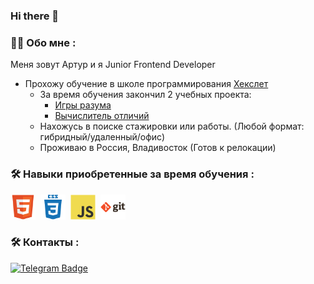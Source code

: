 ### Hi there 👋

### :man_technologist: Обо мне :
Меня зовут Артур и я Junior Frontend Developer

- Прохожу обучение в школе программирования [Хекслет](https://ru.hexlet.io)
  - За время обучения закончил 2 учебных проекта:
    - [Игры разума](https://github.com/ArthurFloyd/Brain-games)
    - [Вычислитель отличий](https://github.com/ArthurFloyd/Gendiff)
  - Нахожусь в поиске стажировки или работы. (Любой формат: гибридный/удаленный/офис)
  - Проживаю в Россия, Владивосток (Готов к релокации) 

### :hammer_and_wrench: Навыки приобретенные за время обучения :  
<div>
  <img src="https://github.com/devicons/devicon/blob/master/icons/html5/html5-original.svg" title="HTML5" alt="HTML" width="40" height="40"/>&nbsp;
  <img src="https://github.com/devicons/devicon/blob/master/icons/css3/css3-plain-wordmark.svg"  title="CSS3" alt="CSS" width="40" height="40"/>&nbsp;
  <img src="https://github.com/devicons/devicon/blob/master/icons/javascript/javascript-original.svg" title="JavaScript" alt="JavaScript" width="40" height="40"/>&nbsp;
  <img src="https://github.com/devicons/devicon/blob/master/icons/git/git-original-wordmark.svg" title="Git" **alt="Git" width="40" height="40"/>
</div>  

### :hammer_and_wrench: Контакты :  
[![Telegram Badge](https://img.shields.io/badge/-t.me/thraur-blue?style=flat&logo=telegram&logoColor=white)](https://t.me/thraur)

<!--
**ArthurFloyd/ArthurFloyd** is a ✨ _special_ ✨ repository because its `README.md` (this file) appears on your GitHub profile.

Here are some ideas to get you started:

- 🔭 I’m currently working on ...
- 🌱 I’m currently learning ...
- 👯 I’m looking to collaborate on ...
- 🤔 I’m looking for help with ...
- 💬 Ask me about ...
- 📫 How to reach me: ...
- 😄 Pronouns: ...
- ⚡ Fun fact: ...
-->
